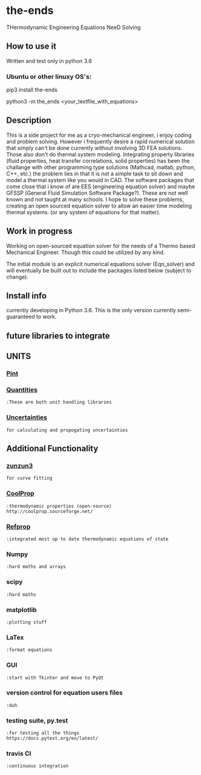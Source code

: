 # the-ends
THermodynamic Engineering Equations NeeD Solving

## How to use it

Written and test only in python 3.6

### Ubuntu or other linuxy OS's:

pip3 install the-ends

python3 -m the_ends <your_textfile_with_equations>

## Description
This is a side project for me as a cryo-mechanical engineer, i enjoy coding and problem solving. However i frequently desire a rapid numerical solution that simply can't be done currently without involving 3D FEA solutions. Those also don't do thermal system modeling. Integrating property libraries (fluid properties, heat transfer correlations, solid properties) has been the challange with other programming type solutions (Mathcad, matlab, python, C++, etc.) the problem lies in that it is not a simple task to sit down and model a thermal system like you would in CAD. The software packages that come close that i know of are EES (engineering equation solver) and maybe GFSSP (General Fluid Simulation Software Package?). These are not well known and not taught at many schools. I hope to solve these problems, creating an open sourced equation solver to allow an easier time modeling thermal systems. (or any system of equations for that matter). 

## Work in progress
Working on open-sourced equation solver for the needs of a Thermo based Mechanical Engineer.
Though this could be utilized by any kind.



The initial module is an explicit numerical equations solver (Eqn_solver) and will eventually be built out to include the packages listed below (subject to change).

## Install info
currently developing in Python 3.6. This is the only version currently semi-guaranteed to work.


## future libraries to integrate
## UNITS

### [Pint](https://github.com/hgrecco/pint)

### [Quantities](https://github.com/python-quantities/python-quantities)
    :These are both unit handling libraries

### [Uncertainties](https://github.com/lebigot/uncertainties/)
    for calculating and propogating uncertainties

## Additional Functionality
### [zunzun3](https://github.com/zunzun/pyeq3)
    for curve fitting
    
### [CoolProp](https://github.com/CoolProp/CoolProp)
    :thermodynamic properties (open-source)
    http://coolprop.sourceforge.net/

### [Refprop](https://www.nist.gov/srd/refprop)
    :integrated most up to date thermodynamic equations of state

### Numpy
    :hard maths and arrays
    
### scipy
    :hard maths

### matplotlib
    :plotting stuff

### LaTex 
    :format equations

### GUI
    :start with Tkinter and move to PyQt

### version control for equation users files
    :duh

### testing suite, py.test
    :for testing all the things
    https://docs.pytest.org/en/latest/

### travis CI
    :continuous integration


